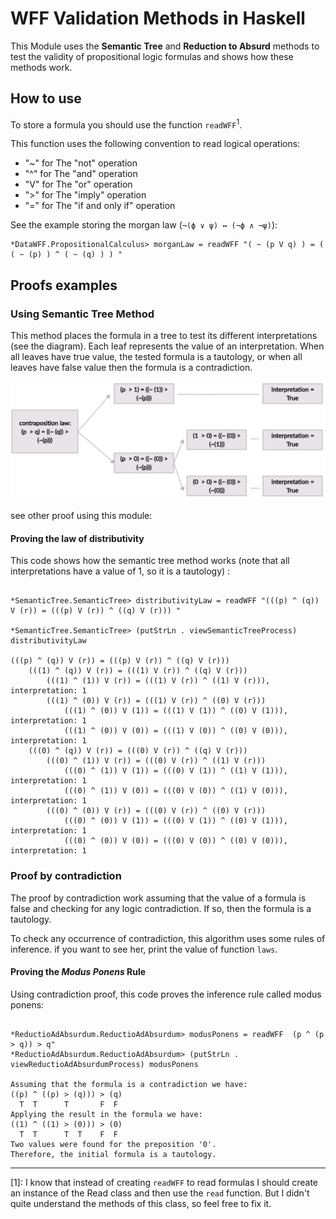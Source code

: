 # WFF Validation Methods in Haskell

This Module uses the **Semantic Tree** and **Reduction to Absurd** methods to test the validity of propositional logic formulas and shows how these methods work.

## How to use

To store a formula you should use the function `readWFF`<sup>1</sup>.

This function uses the following convention to read logical operations:
- "~" for The "not" operation
- "^" for The "and" operation
- "V" for The "or" operation
- ">" for The "imply" operation
- "=" for The "if and only if" operation

See the example storing the morgan law (` ¬(ϕ ∨ ψ) ↔ (¬ϕ ∧ ¬ψ) `):

```
*DataWFF.PropositionalCalculus> morganLaw = readWFF "( ~ (p V q) ) = ( ( ~ (p) ) ^ ( ~ (q) ) ) "
```

## Proofs examples

### Using Semantic Tree Method

This method places the formula in a tree to test its different interpretations (see the diagram). Each leaf represents the value of an interpretation. When all leaves have true value, the tested formula is a tautology, or when all leaves have false value then the formula is a contradiction.

![Diagram of semantic tree method](/SemanticTree/contraposition-law.png)

see other proof using this module:

#### Proving the law of distributivity

This code shows how the semantic tree method works (note that all interpretations have a value of 1, so it is a tautology) :

```

*SemanticTree.SemanticTree> distributivityLaw = readWFF "(((p) ^ (q)) V (r)) = (((p) V (r)) ^ ((q) V (r))) "

*SemanticTree.SemanticTree> (putStrLn . viewSemanticTreeProcess) distributivityLaw

(((p) ^ (q)) V (r)) = (((p) V (r)) ^ ((q) V (r)))
    (((1) ^ (q)) V (r)) = (((1) V (r)) ^ ((q) V (r)))
        (((1) ^ (1)) V (r)) = (((1) V (r)) ^ ((1) V (r))), interpretation: 1
        (((1) ^ (0)) V (r)) = (((1) V (r)) ^ ((0) V (r)))
            (((1) ^ (0)) V (1)) = (((1) V (1)) ^ ((0) V (1))), interpretation: 1
            (((1) ^ (0)) V (0)) = (((1) V (0)) ^ ((0) V (0))), interpretation: 1
    (((0) ^ (q)) V (r)) = (((0) V (r)) ^ ((q) V (r)))
        (((0) ^ (1)) V (r)) = (((0) V (r)) ^ ((1) V (r)))
            (((0) ^ (1)) V (1)) = (((0) V (1)) ^ ((1) V (1))), interpretation: 1
            (((0) ^ (1)) V (0)) = (((0) V (0)) ^ ((1) V (0))), interpretation: 1
        (((0) ^ (0)) V (r)) = (((0) V (r)) ^ ((0) V (r)))
            (((0) ^ (0)) V (1)) = (((0) V (1)) ^ ((0) V (1))), interpretation: 1
            (((0) ^ (0)) V (0)) = (((0) V (0)) ^ ((0) V (0))), interpretation: 1

```

### Proof by contradiction

The proof by contradiction work assuming that the value of a formula is false and checking for any logic contradiction. If so, then the formula is a tautology.

To check any occurrence of contradiction, this algorithm uses some rules of inference. if you want to see her, print the value of function `laws`.

#### Proving the *Modus Ponens* Rule

Using contradiction proof, this code proves the inference rule called modus ponens:

```

*ReductioAdAbsurdum.ReductioAdAbsurdum> modusPonens = readWFF  (p ^ (p > q)) > q"
*ReductioAdAbsurdum.ReductioAdAbsurdum> (putStrLn . viewReductioAdAbsurdumProcess) modusPonens

Assuming that the formula is a contradiction we have:
((p) ^ ((p) > (q))) > (q)
  T  T      T       F  F 
Applying the result in the formula we have:
((1) ^ ((1) > (0))) > (0)
  T  T      T  T    F  F 
Two values were found for the preposition '0'.
Therefore, the initial formula is a tautology.

```

---

[1]: I know that instead of creating `readWFF` to read formulas I should create an instance of the Read class and then use the `read` function. But I didn't quite understand the methods of this class, so feel free to fix it.
